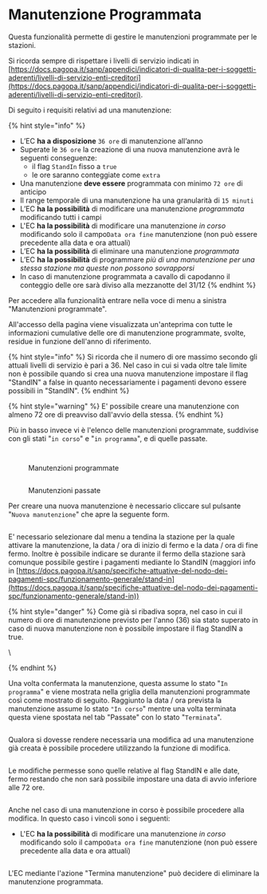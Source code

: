 # Manutenzione Programmata

Questa funzionalità permette di gestire le manutenzioni programmate per le stazioni.&#x20;

Si ricorda sempre di rispettare i livelli di servizio indicati in [https://docs.pagopa.it/sanp/appendici/indicatori-di-qualita-per-i-soggetti-aderenti/livelli-di-servizio-enti-creditori](https://docs.pagopa.it/sanp/appendici/indicatori-di-qualita-per-i-soggetti-aderenti/livelli-di-servizio-enti-creditori).

Di seguito i requisiti relativi ad una manutenzione:

{% hint style="info" %}
* L’EC **ha a disposizione** `36 ore` di manutenzione all’anno
* Superate le `36 ore` la creazione di una nuova manutenzione avrà le seguenti conseguenze:
  * il flag `StandIn` fisso a `true`
  * le ore saranno conteggiate come `extra`
* Una manutenzione **deve essere** programmata con minimo `72 ore` di anticipo
* Il range temporale di una manutenzione ha una granularità di `15 minuti`
* L’EC **ha la possibilità** di modificare una manutenzione _programmata_ modificando tutti i campi
* L'EC **ha la possibilità** di modificare una manutenzione _in corso_ modificando solo il campo`Data ora fine` manutenzione (non può essere precedente alla data e ora attuali)
* L’EC **ha la possibilità** di eliminare una manutenzione _programmata_
* L’EC **ha la possibilità** di programmare _più di una manutenzione per una stessa stazione ma queste non possono sovrapporsi_
* In caso di manutenzione programmata a cavallo di capodanno il conteggio delle ore sarà diviso alla mezzanotte del 31/12
{% endhint %}

Per accedere alla funzionalità entrare nella voce di menu a sinistra "Manutenzioni programmate".

All'accesso della pagina viene visualizzata un'anteprima con tutte le informazioni cumulative delle ore di manutenzione programmate, svolte, residue in funzione dell'anno di riferimento.&#x20;

{% hint style="info" %}
Si ricorda che il numero di ore massimo secondo gli attuali livelli di servizio è pari a 36. Nel caso in cui si vada oltre tale limite non è possibile quando si crea una nuova manutenzione impostare il flag "StandIN" a false in quanto necessariamente i pagamenti devono essere possibili in "StandIN".
{% endhint %}

{% hint style="warning" %}
E' possibile creare una manutenzione con almeno 72 ore di preavviso dall'avvio della stessa.
{% endhint %}

Più in basso invece vi è l'elenco delle manutenzioni programmate, suddivise con gli stati "`in corso`" e "`in programma`", e di quelle passate.

<figure><img src="../../../.gitbook/assets/image (229).png" alt=""><figcaption></figcaption></figure>

<figure><img src="../../../.gitbook/assets/image (230).png" alt=""><figcaption><p>Manutenzioni programmate</p></figcaption></figure>

<figure><img src="../../../.gitbook/assets/image (247).png" alt=""><figcaption><p>Manutenzioni passate</p></figcaption></figure>

Per creare una nuova manutenzione è necessario cliccare sul pulsante "`Nuova manutenzione`" che apre la seguente form.

<figure><img src="../../../.gitbook/assets/image (245).png" alt=""><figcaption></figcaption></figure>

E' necessario selezionare dal menu a tendina la stazione per la quale attivare la manutenzione, la data / ora di inizio di fermo e la data / ora di fine fermo. Inoltre è possibile indicare se durante il fermo della stazione sarà comunque possibile gestire i pagamenti mediante lo StandIN (maggiori info in [https://docs.pagopa.it/sanp/specifiche-attuative-del-nodo-dei-pagamenti-spc/funzionamento-generale/stand-in](https://docs.pagopa.it/sanp/specifiche-attuative-del-nodo-dei-pagamenti-spc/funzionamento-generale/stand-in))

{% hint style="danger" %}
Come già si ribadiva sopra, nel caso in cui il numero di ore di manutenzione previsto per l'anno (36) sia stato superato in caso di nuova manutenzione non è possibile impostare il flag StandIN a true.&#x20;

<img src="../../../.gitbook/assets/image (244).png" alt="" data-size="original">\

{% endhint %}

Una volta confermata la manutenzione, questa assume lo stato "`In programma`" e viene mostrata nella griglia della manutenzioni programmate così come mostrato di seguito. Raggiunto la data / ora prevista la manutenzione assume lo stato `"In corso`" mentre una volta terminata questa viene spostata nel tab "Passate" con lo stato "`Terminata`".

<figure><img src="../../../.gitbook/assets/image (234).png" alt=""><figcaption></figcaption></figure>

Qualora si dovesse rendere necessaria una modifica ad una manutenzione già creata è possibile procedere utilizzando la funzione di modifica.&#x20;

<figure><img src="../../../.gitbook/assets/image (246).png" alt=""><figcaption></figcaption></figure>

Le modifiche permesse sono quelle relative al flag StandIN e alle date, fermo restando che non sarà possibile impostare una data di avvio inferiore alle 72 ore.

<figure><img src="../../../.gitbook/assets/image (236).png" alt=""><figcaption></figcaption></figure>

Anche nel caso di una manutenzione in corso è possibile procedere alla modifica. In questo caso i vincoli sono i seguenti:

* L'EC **ha la possibilità** di modificare una manutenzione _in corso_ modificando solo il campo`Data ora fine` manutenzione (non può essere precedente alla data e ora attuali)

<figure><img src="../../../.gitbook/assets/image (241).png" alt=""><figcaption></figcaption></figure>

L'EC mediante l'azione "Termina manutenzione" può decidere di eliminare la manutenzione programmata.

<figure><img src="../../../.gitbook/assets/image (239).png" alt=""><figcaption></figcaption></figure>

